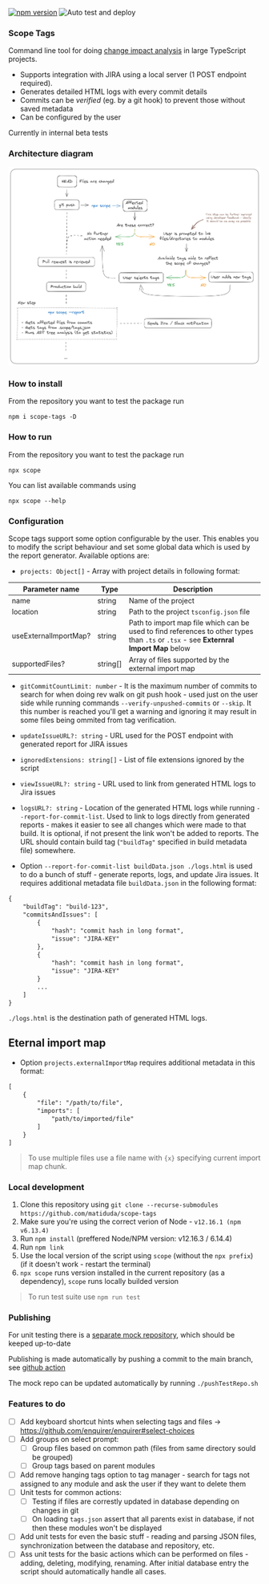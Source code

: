 [![npm version](https://badge.fury.io/js/scope-tags.svg)](https://www.npmjs.com/package/scope-tags)
![Auto test and deploy](https://github.com/matiduda/scope-tags/actions/workflows/test-and-deploy-to-npm.yml/badge.svg)


### Scope Tags

Command line tool for doing [change impact analysis](https://en.wikipedia.org/wiki/Change_impact_analysis) in large TypeScript projects.
- Supports integration with JIRA using a local server (1 POST endpoint required).
- Generates detailed HTML logs with every commit details
- Commits can be *verified* (eg. by a git hook) to prevent those without saved metadata
- Can be configured by the user

Currently in internal beta tests

### Architecture diagram

![Alt text](img/architecture.png)

### How to install

From the repository you want to test the package run

```
npm i scope-tags -D
```

### How to run

From the repository you want to test the package run

```
npx scope
```
You can list available commands using
```
npx scope --help
```

### Configuration

Scope tags support some option configurable by the user. This enables you to modify the script behaviour and set some global data which is used by the report generator. Available options are:

- `projects: Object[]` - Array with project details in following format:

| Parameter name        | Type     | Description                                                                                                                            |
|-----------------------|----------|--------------------------------------------------------------------------------------------------                                      |
| name                  | string   | Name of the project                                                                                                                    |
| location              | string   | Path to the project `tsconfig.json` file                                                                                               |
| useExternalImportMap? | string   | Path to import map file which can be used to find references to other types than `.ts` or `.tsx` - see **Externral Import Map** below  |
| supportedFiles?       | string[] | Array of files supported by the external import map                                                                                    |

- `gitCommitCountLimit: number` - It is the maximum number of commits to search for when doing rev walk on git push hook - used just on the user side while running commands `--verify-unpushed-commits` or `--skip`. It this number is reached you'll get a warning and ignoring it may result in some files being ommited from tag verification.
- `updateIssueURL?: string` - URL used for the POST endpoint with generated report for JIRA issues
- `ignoredExtensions: string[]` - List of file extensions ignored by the script
- `viewIssueURL?: string` - URL used to link from generated HTML logs to Jira issues
- `logsURL?: string` - Location of the generated HTML logs while running  `--report-for-commit-list`. Used to link to logs directly from generated reports - makes it easier to see all changes which were made to that build. It is optional, if not present the link won't be added to reports. The URL should contain build tag (`"buildTag"` specified in build metadata file) somewhere.

- Option `--report-for-commit-list buildData.json ./logs.html` is used to do a bunch of stuff - generate reports, logs, and update Jira issues.
It requires additional metadata file `buildData.json` in the following format:

```
{
    "buildTag": "build-123",
    "commitsAndIssues": [
        {
            "hash": "commit hash in long format",
            "issue": "JIRA-KEY"
        },
        {
            "hash": "commit hash in long format",
            "issue": "JIRA-KEY"
        }
        ...
    ]
}
```

`./logs.html` is the destination path of generated HTML logs.

## Eternal import map

- Option `projects.externalImportMap` requires additional metadata in this format:

```
[
    {
        "file": "/path/to/file",
        "imports": [
            "path/to/imported/file"
        ]
    }
]
```

> To use multiple files use a file name with `{x}` specifying current import map chunk.

### Local development

1. Clone this repository using `git clone --recurse-submodules https://github.com/matiduda/scope-tags`
2. Make sure you're using the correct verion of Node - `v12.16.1 (npm v6.13.4)`
3. Run `npm install` (preffered Node/NPM version: v12.16.3 / 6.14.4)
4. Run `npm link`
5. Use the local version of the script using `scope` (without the `npx prefix`) (if it doesn't work - restart the terminal)
6. `npx scope` runs version installed in the current repository (as a dependency), `scope` runs locally builded version

> To run test suite use `npm run test`

### Publishing

For unit testing there is a [separate mock repository](https://github.com/matiduda/scope-tags-mock-repo-for-testing-only), which should be keeped up-to-date

Publishing is made automatically by pushing a commit to the main branch, see [github action](https://github.com/matiduda/scope-tags/actions/workflows/test-and-deploy-to-npm.yml)

The mock repo can be updated automatically by running `./pushTestRepo.sh`

### Features to do

- [ ] Add keyboard shortcut hints when selecting tags and files -> https://github.com/enquirer/enquirer#select-choices
- [ ] Add groups on select prompt:
    - [ ] Group files based on common path (files from same directory sould be grouped)
    - [ ] Group tags based on parent modules
- [ ] Add remove hanging tags option to tag manager - search for tags not assigned to any module and ask the user if they want to delete them
- [ ] Unit tests for common actions:
    - [ ] Testing if files are correstly updated in database depending on changes in git
    - [ ] On loading `tags.json` assert that all parents exist in database, if not then these modules won't be displayed
- [ ] Add unit tests for even the basic stuff - reading and parsing JSON files, synchronization between the database and repository, etc.
- [ ] Ass unit tests for the basic actions which can be performed on files - adding, deleting, modifying, renaming. After initial database entry the script should automatically handle all cases.